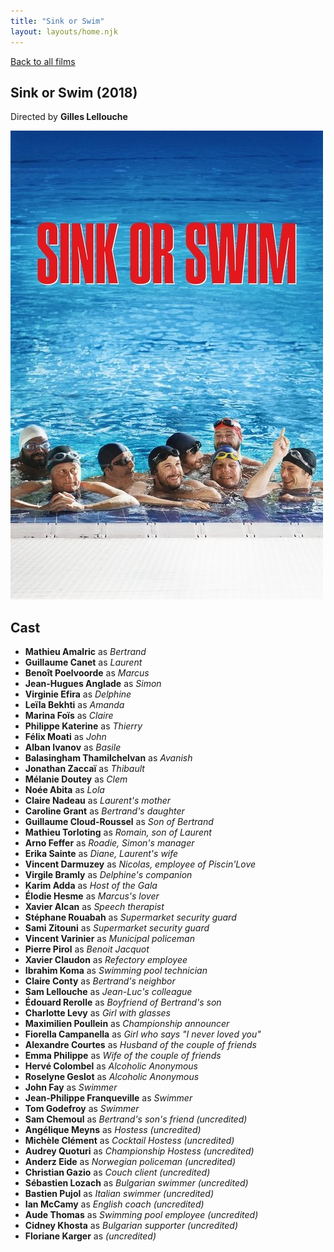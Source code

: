 ```yaml
---
title: "Sink or Swim"
layout: layouts/home.njk
---
```


<a href="../">Back to all films</a>

<article class="film">
  <h1>Sink or Swim (2018)</h1>

  <p class="director">
    Directed by <strong>Gilles Lellouche</strong>
  </p>

  <img src="../films/posters/sink-or-swim.jpg" alt="">

  <h2>
    Cast
  </h2>
  <ul>
    <li><strong>Mathieu Amalric</strong> as <em>Bertrand</em></li>
<li><strong>Guillaume Canet</strong> as <em>Laurent</em></li>
<li><strong>Benoît Poelvoorde</strong> as <em>Marcus</em></li>
<li><strong>Jean-Hugues Anglade</strong> as <em>Simon</em></li>
<li><strong>Virginie Efira</strong> as <em>Delphine</em></li>
<li><strong>Leïla Bekhti</strong> as <em>Amanda</em></li>
<li><strong>Marina Foïs</strong> as <em>Claire</em></li>
<li><strong>Philippe Katerine</strong> as <em>Thierry</em></li>
<li><strong>Félix Moati</strong> as <em>John</em></li>
<li><strong>Alban Ivanov</strong> as <em>Basile</em></li>
<li><strong>Balasingham Thamilchelvan</strong> as <em>Avanish</em></li>
<li><strong>Jonathan Zaccaï</strong> as <em>Thibault</em></li>
<li><strong>Mélanie Doutey</strong> as <em>Clem</em></li>
<li><strong>Noée Abita</strong> as <em>Lola</em></li>
<li><strong>Claire Nadeau</strong> as <em>Laurent's mother</em></li>
<li><strong>Caroline Grant</strong> as <em>Bertrand's daughter</em></li>
<li><strong>Guillaume Cloud-Roussel</strong> as <em>Son of Bertrand</em></li>
<li><strong>Mathieu Torloting</strong> as <em>Romain, son of Laurent</em></li>
<li><strong>Arno Feffer</strong> as <em>Roadie, Simon's manager</em></li>
<li><strong>Erika Sainte</strong> as <em>Diane, Laurent's wife</em></li>
<li><strong>Vincent Darmuzey</strong> as <em>Nicolas, employee of Piscin'Love</em></li>
<li><strong>Virgile Bramly</strong> as <em>Delphine's companion</em></li>
<li><strong>Karim Adda</strong> as <em>Host of the Gala</em></li>
<li><strong>Élodie Hesme</strong> as <em>Marcus's lover</em></li>
<li><strong>Xavier Alcan</strong> as <em>Speech therapist</em></li>
<li><strong>Stéphane Rouabah</strong> as <em>Supermarket security guard</em></li>
<li><strong>Sami Zitouni</strong> as <em>Supermarket security guard</em></li>
<li><strong>Vincent Varinier</strong> as <em>Municipal policeman</em></li>
<li><strong>Pierre Pirol</strong> as <em>Benoit Jacquot</em></li>
<li><strong>Xavier Claudon</strong> as <em>Refectory employee</em></li>
<li><strong>Ibrahim Koma</strong> as <em>Swimming pool technician</em></li>
<li><strong>Claire Conty</strong> as <em>Bertrand's neighbor</em></li>
<li><strong>Sam Lellouche</strong> as <em>Jean-Luc's colleague</em></li>
<li><strong>Édouard Rerolle</strong> as <em>Boyfriend of Bertrand's son</em></li>
<li><strong>Charlotte Levy</strong> as <em>Girl with glasses</em></li>
<li><strong>Maximilien Poullein</strong> as <em>Championship announcer</em></li>
<li><strong>Fiorella Campanella</strong> as <em>Girl who says "I never loved you"</em></li>
<li><strong>Alexandre Courtes</strong> as <em>Husband of the couple of friends</em></li>
<li><strong>Emma Philippe</strong> as <em>Wife of the couple of friends</em></li>
<li><strong>Hervé Colombel</strong> as <em>Alcoholic Anonymous</em></li>
<li><strong>Roselyne Geslot</strong> as <em>Alcoholic Anonymous</em></li>
<li><strong>John Fay</strong> as <em>Swimmer</em></li>
<li><strong>Jean-Philippe Franqueville</strong> as <em>Swimmer</em></li>
<li><strong>Tom Godefroy</strong> as <em>Swimmer</em></li>
<li><strong>Sam Chemoul</strong> as <em>Bertrand's son's friend (uncredited)</em></li>
<li><strong>Angélique Meyns</strong> as <em>Hostess (uncredited)</em></li>
<li><strong>Michèle Clément</strong> as <em>Cocktail Hostess (uncredited)</em></li>
<li><strong>Audrey Quoturi</strong> as <em>Championship Hostess (uncredited)</em></li>
<li><strong>Anderz Eide</strong> as <em>Norwegian policeman (uncredited)</em></li>
<li><strong>Christian Gazio</strong> as <em>Couch client (uncredited)</em></li>
<li><strong>Sébastien Lozach</strong> as <em>Bulgarian swimmer (uncredited)</em></li>
<li><strong>Bastien Pujol</strong> as <em>Italian swimmer (uncredited)</em></li>
<li><strong>Ian McCamy</strong> as <em>English coach (uncredited)</em></li>
<li><strong>Aude Thomas</strong> as <em>Swimming pool employee (uncredited)</em></li>
<li><strong>Cidney Khosta</strong> as <em>Bulgarian supporter (uncredited)</em></li>
<li><strong>Floriane Karger</strong> as <em>(uncredited)</em></li>
  </ul>
</article>
